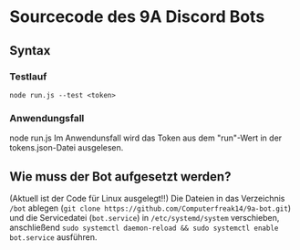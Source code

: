 # Sourcecode des 9A Discord Bots
## Syntax
### Testlauf
``node run.js --test <token>``
### Anwendungsfall
node run.js
Im Anwendunsfall wird das Token aus dem "run"-Wert in der tokens.json-Datei ausgelesen.

## Wie muss der Bot aufgesetzt werden?
(Aktuell ist der Code für Linux ausgelegt!!)
Die Dateien in das Verzeichnis ``/bot`` ablegen (``git clone https://github.com/Computerfreak14/9a-bot.git``) und die Servicedatei (``bot.service``) in ``/etc/systemd/system`` verschieben, anschließend ``sudo systemctl daemon-reload && sudo systemctl enable bot.service`` ausführen.
